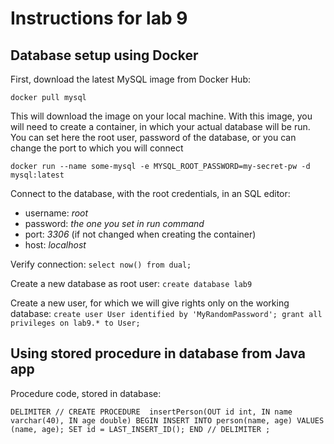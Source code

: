 # Instructions for lab 9

## Database setup using Docker

First, download the latest MySQL image from Docker Hub:

`docker pull mysql`

This will download the image on your local machine.
With this image, you will need to create a container, in which your actual database will be run.
You can set here the root user, password of the database, or you can change the port to which you will connect

`docker run --name some-mysql -e MYSQL_ROOT_PASSWORD=my-secret-pw -d mysql:latest`

Connect to the database, with the root credentials, in an SQL editor:

- username: *root*
- password: *the one you set in run command*
- port: *3306* (if not changed when creating the container)
- host: *localhost*

Verify connection:
`select now() from dual;`

Create a new database as root user:
`create database lab9`

Create a new user, for which we will give rights only on the working database:
`create user User identified by 'MyRandomPassword';
grant all privileges on lab9.* to User;`

## Using stored procedure in database from Java app

Procedure code, stored in database:

`DELIMITER //
CREATE PROCEDURE  insertPerson(OUT id int, IN name varchar(40), IN age double)
BEGIN
INSERT INTO person(name, age)
VALUES (name, age);
SET id = LAST_INSERT_ID();
END //
DELIMITER ;`

